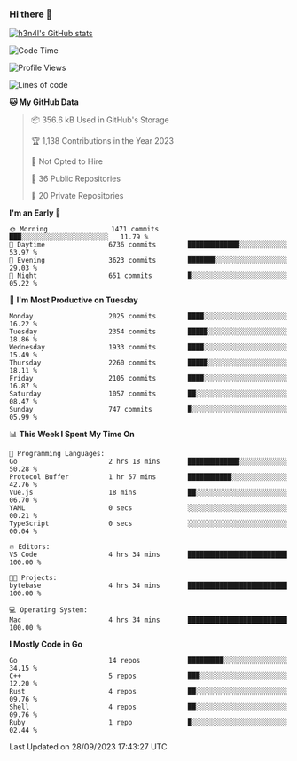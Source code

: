### Hi there 👋

[![h3n4l's GitHub stats](https://github-readme-stats.vercel.app/api?username=h3n4l&count_private=true&show_icons=true&theme=radical)](https://github.com/h3n4l/github-readme-stats)

<!--START_SECTION:waka-->
![Code Time](http://img.shields.io/badge/Code%20Time-1%2C590%20hrs%2040%20mins-blue)

![Profile Views](http://img.shields.io/badge/Profile%20Views-0-blue)

![Lines of code](https://img.shields.io/badge/From%20Hello%20World%20I%27ve%20Written-3.4%20million%20lines%20of%20code-blue)

**🐱 My GitHub Data** 

> 📦 356.6 kB Used in GitHub's Storage 
 > 
> 🏆 1,138 Contributions in the Year 2023
 > 
> 🚫 Not Opted to Hire
 > 
> 📜 36 Public Repositories 
 > 
> 🔑 20 Private Repositories 
 > 
**I'm an Early 🐤** 

```text
🌞 Morning                1471 commits        ███░░░░░░░░░░░░░░░░░░░░░░   11.79 % 
🌆 Daytime                6736 commits        █████████████░░░░░░░░░░░░   53.97 % 
🌃 Evening                3623 commits        ███████░░░░░░░░░░░░░░░░░░   29.03 % 
🌙 Night                  651 commits         █░░░░░░░░░░░░░░░░░░░░░░░░   05.22 % 
```
📅 **I'm Most Productive on Tuesday** 

```text
Monday                   2025 commits        ████░░░░░░░░░░░░░░░░░░░░░   16.22 % 
Tuesday                  2354 commits        █████░░░░░░░░░░░░░░░░░░░░   18.86 % 
Wednesday                1933 commits        ████░░░░░░░░░░░░░░░░░░░░░   15.49 % 
Thursday                 2260 commits        █████░░░░░░░░░░░░░░░░░░░░   18.11 % 
Friday                   2105 commits        ████░░░░░░░░░░░░░░░░░░░░░   16.87 % 
Saturday                 1057 commits        ██░░░░░░░░░░░░░░░░░░░░░░░   08.47 % 
Sunday                   747 commits         █░░░░░░░░░░░░░░░░░░░░░░░░   05.99 % 
```


📊 **This Week I Spent My Time On** 

```text
💬 Programming Languages: 
Go                       2 hrs 18 mins       █████████████░░░░░░░░░░░░   50.28 % 
Protocol Buffer          1 hr 57 mins        ███████████░░░░░░░░░░░░░░   42.76 % 
Vue.js                   18 mins             ██░░░░░░░░░░░░░░░░░░░░░░░   06.70 % 
YAML                     0 secs              ░░░░░░░░░░░░░░░░░░░░░░░░░   00.21 % 
TypeScript               0 secs              ░░░░░░░░░░░░░░░░░░░░░░░░░   00.04 % 

🔥 Editors: 
VS Code                  4 hrs 34 mins       █████████████████████████   100.00 % 

🐱‍💻 Projects: 
bytebase                 4 hrs 34 mins       █████████████████████████   100.00 % 

💻 Operating System: 
Mac                      4 hrs 34 mins       █████████████████████████   100.00 % 
```

**I Mostly Code in Go** 

```text
Go                       14 repos            █████████░░░░░░░░░░░░░░░░   34.15 % 
C++                      5 repos             ███░░░░░░░░░░░░░░░░░░░░░░   12.20 % 
Rust                     4 repos             ██░░░░░░░░░░░░░░░░░░░░░░░   09.76 % 
Shell                    4 repos             ██░░░░░░░░░░░░░░░░░░░░░░░   09.76 % 
Ruby                     1 repo              █░░░░░░░░░░░░░░░░░░░░░░░░   02.44 % 
```




 Last Updated on 28/09/2023 17:43:27 UTC
<!--END_SECTION:waka-->

